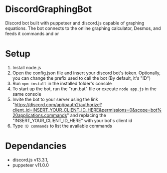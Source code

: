 # DiscordGraphingBot
Discord bot built with puppeteer and discord.js capable of graphing equations. The bot connects to the online graphing calculator, Desmos, and feeds it commands and or

# Setup
1. Install node.js
2. Open the config.json file and insert your discord bot's token. Optionally, you can change the prefix used to call the bot (By default, it's "!D")
3. Run ```npm install``` in the installed folder's console
4. To start up the bot, run the "run.bat" file or execute ```node app.js``` in the same console
5. Invite the bot to your server using the link "https://discord.com/api/oauth2/authorize?client_id=INSERT_YOUR_CLIENT_ID_HERE&permissions=0&scope=bot%20applications.commands" and replacing the "INSERT_YOUR_CLIENT_ID_HERE" with your bot's client id
6. Type ```!D commands``` to  list the available commands

# Dependancies
- discord.js v13.3.1,
- puppeteer v11.0.0

